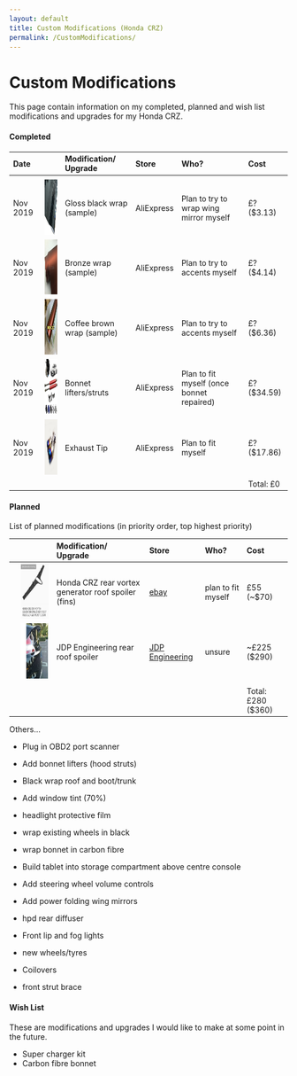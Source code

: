 ```yaml
---
layout: default
title: Custom Modifications (Honda CRZ)
permalink: /CustomModifications/
---
```


# Custom Modifications

This page contain information on my completed, planned and wish list modifications and upgrades for my Honda CRZ.


#### Completed

| Date |   | Modification/ Upgrade  | Store | Who? | Cost | 
|:-----|:--|:-----------------------|:-----|:------|:-----|
| | | | | | | 
| Nov 2019 | <img src="https://github.com/TechMechGarage/HondaCRZ/raw/master/img/CustomModifications/GlossBlackVinylWrap.jpg" style="width:100px;height:100px;"> | Gloss black wrap (sample) | AliExpress | Plan to try to wrap wing mirror myself | £? ($3.13)  | 
| Nov 2019 | <img src="https://github.com/TechMechGarage/HondaCRZ/raw/master/img/CustomModifications/MatteMetallicBronzeVinylWrap.jpg" style="width:100px;height:100px;"> | Bronze wrap (sample) | AliExpress | Plan to try to accents myself | £? ($4.14)  | 
| Nov 2019 | <img src="https://github.com/TechMechGarage/HondaCRZ/raw/master/img/CustomModifications/CoffeeBrownVinylWrap.jpg" style="width:100px;height:100px;"> | Coffee brown wrap (sample) | AliExpress | Plan to try to accents myself | £? ($6.36)  | 
| Nov 2019 | <img src="https://github.com/TechMechGarage/HondaCRZ/raw/master/img/CustomModifications/BonnetGasStruts.jpg" style="width:100px;height:100px;"> | Bonnet lifters/struts | AliExpress | Plan to fit myself (once bonnet repaired) | £? ($34.59)  | 
| Nov 2019 | <img src="https://github.com/TechMechGarage/HondaCRZ/raw/master/img/CustomModifications/ExhaustTip.jpg" style="width:100px;height:100px;"> | Exhaust Tip | AliExpress | Plan to fit myself | £? ($17.86)  | 
| | | | | | Total: £0 |


#### Planned

List of planned modifications (in priority order, top highest priority)


|   | <img width=200/> | Modification/ Upgrade  | Store | Who? | Cost | 
|:--|---|:-----------------------|:------|:-----|:-----|
|   | <a href="https://github.com/TechMechGarage/HondaCRZ/raw/master/img/CustomModifications/RearRoofSpoilerWithAerialInsert.jpg"><img src="https://github.com/TechMechGarage/HondaCRZ/raw/master/img/CustomModifications/RearRoofSpoilerWithAerialInsert.jpg" style="width:100px;height:100px;"></a>  | Honda CRZ rear vortex generator roof spoiler (fins) | [ebay](https://www.ebay.co.uk/i/264230222897) | plan to fit myself | £55 (~$70) | 
|   | <a href="https://github.com/TechMechGarage/HondaCRZ/raw/master/img/CustomModifications/JDPRearRoofSpoiler.jpg"><img src="https://github.com/TechMechGarage/HondaCRZ/raw/master/img/CustomModifications/JDPRearRoofSpoiler.jpg" style="width:100px;height:100px;"></a>  | JDP Engineering rear roof spoiler | [JDP Engineering](https://www.jdpengineering.com/product-page/jdp-crz-rear-spoiler-10-15) | unsure | ~£225 ($290) | 
| | | | | | | 
|   | | | | | Total: £280 ($360) | 

Others...


* Plug in OBD2 port scanner

* Add bonnet lifters (hood struts)

* Black wrap roof and boot/trunk
* Add window tint (70%)
* headlight protective film

* wrap existing wheels in black
* wrap bonnet in carbon fibre

* Build tablet into storage compartment above centre console
* Add steering wheel volume controls
* Add power folding wing mirrors

* hpd rear diffuser 
* Front lip and fog lights

* new wheels/tyres
* Coilovers
* front strut brace




#### Wish List

These are modifications and upgrades I would like to make at some point in the future.

* Super charger kit
* Carbon fibre bonnet


